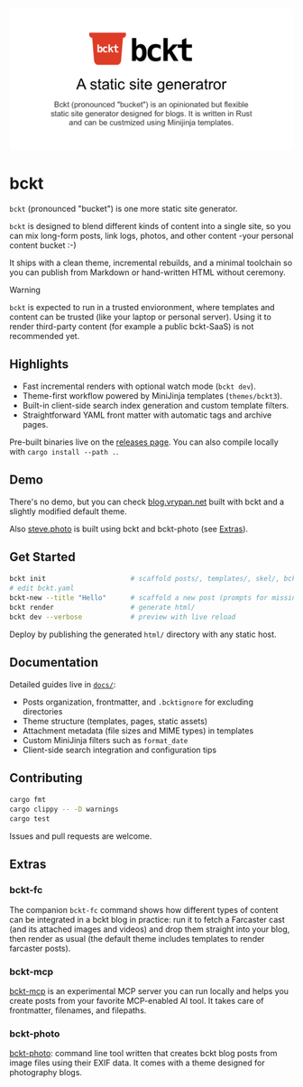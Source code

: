 ![social preview card](assets/bckt-social-preview-card.png)

# bckt

`bckt` (pronounced "bucket") is one more static site generator.

`bckt` is designed to blend different kinds of content into a single site,
so you can mix long-form posts, link logs, photos, and other content -your personal content bucket :-)

It ships with a clean theme, incremental rebuilds, and a minimal toolchain so
you can publish from Markdown or hand-written HTML without ceremony.

> [!WARNING]
> `bckt` is expected to run in a trusted envioronment, where templates
> and content can be trusted (like your laptop or personal server).
> Using it to render third-party content (for example a public bckt-SaaS) 
> is not recommended yet.

## Highlights

- Fast incremental renders with optional watch mode (`bckt dev`).
- Theme-first workflow powered by MiniJinja templates (`themes/bckt3`).
- Built-in client-side search index generation and custom template filters.
- Straightforward YAML front matter with automatic tags and archive pages.

Pre-built binaries live on the
[releases page](https://github.com/vrypan/bckt/releases). You can also
compile locally with `cargo install --path .`.

## Demo

There's no demo, but you can check [blog.vrypan.net](https://blog.vrypan.net/)
built with bckt and a slightly modified default theme.

Also [steve.photo](https://steve.photo) is built using bckt and bckt-photo (see [Extras](#extras)).

## Get Started

```bash
bckt init                     # scaffold posts/, templates/, skel/, bckt.yaml
# edit bckt.yaml
bckt-new --title "Hello"      # scaffold a new post (prompts for missing fields)
bckt render                   # generate html/
bckt dev --verbose            # preview with live reload
```

Deploy by publishing the generated `html/` directory with any static host.

## Documentation

Detailed guides live in [`docs/`](docs/README.md):

- Posts organization, frontmatter, and `.bcktignore` for excluding directories
- Theme structure (templates, pages, static assets)
- Attachment metadata (file sizes and MIME types) in templates
- Custom MiniJinja filters such as `format_date`
- Client-side search integration and configuration tips

## Contributing

```bash
cargo fmt
cargo clippy -- -D warnings
cargo test
```

Issues and pull requests are welcome.

## Extras

### bckt-fc

The companion `bckt-fc` command shows how different types of content can be integrated in a bckt blog in practice: run it to fetch a Farcaster cast (and its attached images and videos) and drop them straight into your blog, then render as usual (the default theme includes templates to render farcaster posts).

### bckt-mcp
[bckt-mcp](https://github.com/vrypan/bckt-mcp) is an experimental MCP server you can run locally and helps you create posts from your favorite MCP-enabled AI tool.
It takes care of frontmatter, filenames, and filepaths.

### bckt-photo
[bckt-photo](https://github.com/vrypan/bckt-photo): command line tool written that creates bckt blog posts from image files using their EXIF data. It comes with a theme designed for photography blogs.

